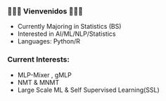 ### 👋👋👋 Vienvenidos 👋👋👋

- Currently Majoring in Statistics (BS)
- Interested in AI/ML/NLP/Statistics
- Languages: Python/R

### Current Interests:
- MLP-Mixer , gMLP
- NMT & MNMT
- Large Scale ML & Self Supervised Learning(SSL)

<!--
**nlee-208/nlee-208** is a ✨ _special_ ✨ repository because its `README.md` (this file) appears on your GitHub profile.

Here are some ideas to get you started:

- 🔭 I’m currently working on ...
- 🌱 I’m currently learning ...
- 👯 I’m looking to collaborate on ...
- 🤔 I’m looking for help with ...
- 💬 Ask me about ...
- 📫 How to reach me: ...
- 😄 Pronouns: ...
- ⚡ Fun fact: ...
-->
